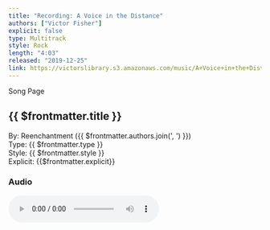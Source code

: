 ```yaml
---
title: "Recording: A Voice in the Distance"
authors: ["Victor Fisher"]
explicit: false
type: Multitrack  
style: Rock
length: "4:03"
released: "2019-12-25"
link: https://victorslibrary.s3.amazonaws.com/music/A+Voice+in+the+Distance/A+Voice+in+the+Distance.mp3
---
```


<g-link to="/22">Song Page</g-link>

## {{ $frontmatter.title }}

By: <g-link to="/16">Reenchantment</g-link> ({{ $frontmatter.authors.join(', ') }})  
Type: {{ $frontmatter.type }}  
Style: {{ $frontmatter.style }}  
Explicit: {{$frontmatter.explicit}}

### Audio

<audio controls controlsList="nodownload">
  <source :src="$frontmatter.link" type="audio/mpeg">
Your browser does not support the audio element.
</audio>
